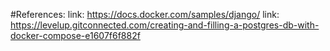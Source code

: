 #References:
link: https://docs.docker.com/samples/django/
link: https://levelup.gitconnected.com/creating-and-filling-a-postgres-db-with-docker-compose-e1607f6f882f